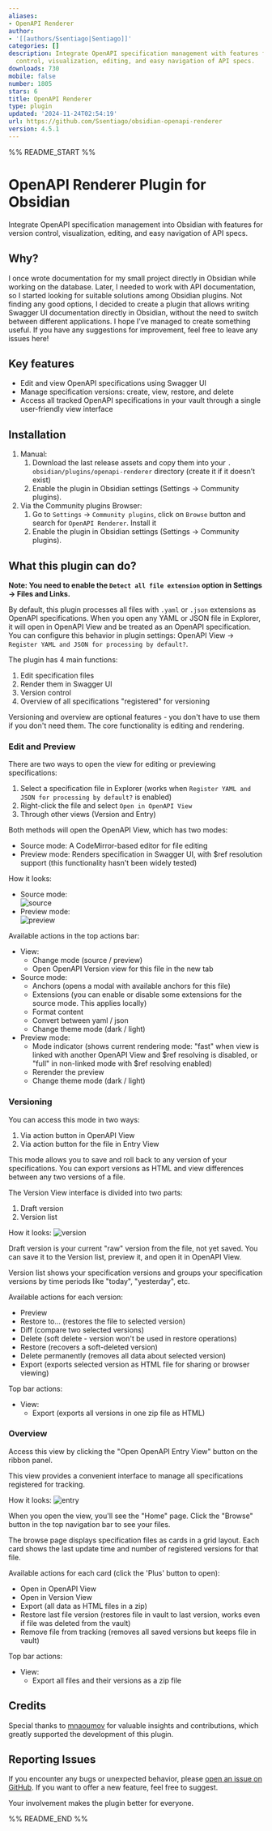```yaml
---
aliases:
- OpenAPI Renderer
author:
- '[[authors/Ssentiago|Sentiago]]'
categories: []
description: Integrate OpenAPI specification management with features for version
  control, visualization, editing, and easy navigation of API specs.
downloads: 730
mobile: false
number: 1805
stars: 6
title: OpenAPI Renderer
type: plugin
updated: '2024-11-24T02:54:19'
url: https://github.com/Ssentiago/obsidian-openapi-renderer
version: 4.5.1
---
```


%% README_START %%

# OpenAPI Renderer Plugin for Obsidian

Integrate OpenAPI specification management into Obsidian with features for version control,
visualization, editing, and easy navigation of API specs.

## Why? 
I once wrote documentation for my small project directly in Obsidian while working on the 
database. Later, I needed to work with API documentation, so I started looking for suitable 
solutions among Obsidian plugins. Not finding any good options, I decided to create a plugin 
that allows writing Swagger UI documentation directly in Obsidian, without the need to switch 
between different applications. I hope I’ve managed to create something useful. If you have any 
suggestions for improvement, feel free to leave any issues here!


## Key features

- Edit and view OpenAPI specifications using Swagger UI
- Manage specification versions: create, view, restore, and delete
- Access all tracked OpenAPI specifications in your vault through a single user-friendly view 
  interface

## Installation

1. Manual:
    1. Download the last release assets and copy them into your `.
    obsidian/plugins/openapi-renderer` 
       directory
       (create it if it doesn’t exist)
    2. Enable the plugin in Obsidian settings (Settings → Community plugins).
2. Via the Community plugins Browser:
    1. Go to `Settings` -> `Community plugins`, click on `Browse` button and search for 
       `OpenAPI Renderer`. Install it
    2. Enable the plugin in Obsidian settings (Settings → Community plugins).

## What this plugin can do?

**Note: You need to enable the `Detect all file extension` option in Settings -> Files and Links.**

By default, this plugin processes all files with `.yaml` or `.json` extensions as OpenAPI specifications. When you open any YAML or JSON file in Explorer, it will open in OpenAPI View and be treated as an OpenAPI specification. You can configure this behavior in plugin settings: OpenAPI View -> `Register YAML and JSON for processing by default?`.

The plugin has 4 main functions:
1. Edit specification files
2. Render them in Swagger UI
3. Version control
4. Overview of all specifications "registered" for versioning

Versioning and overview are optional features - you don't have to use them if you don't need them. The core functionality is editing and rendering.

### Edit and Preview

There are two ways to open the view for editing or previewing specifications:
1. Select a specification file in Explorer (works when `Register YAML and JSON for processing by default?` is enabled)
2. Right-click the file and select `Open in OpenAPI View`
3. Through other views (Version and Entry)

Both methods will open the OpenAPI View, which has two modes:
- Source mode: A CodeMirror-based editor for file editing
- Preview mode: Renders specification in Swagger UI, with $ref resolution support (this functionality hasn't been widely tested)

How it looks:

- Source mode:  
  ![source](https://github.com/user-attachments/assets/d6e74610-6df6-49f6-8f4c-e28df1f92329)
- Preview mode:  
  ![preview](https://github.com/user-attachments/assets/526a9347-353c-4e6f-b004-eb9455f0da70)

Available actions in the top actions bar:

- View:
    - Change mode (source / preview)
    - Open OpenAPI Version view for this file in the new tab
- Source mode:
    - Anchors (opens a modal with available anchors for this file)
    - Extensions (you can enable or disable some extensions for the source mode. This applies locally)
    - Format content
    - Convert between yaml / json
    - Change theme mode (dark / light)
- Preview mode:
    - Mode indicator (shows current rendering mode: "fast" when view is linked with another 
      OpenAPI View and \$ref resolving is disabled, or "full" in non-linked mode with \$ref 
      resolving enabled)
    - Rerender the preview
    - Change theme mode (dark / light)

### Versioning

You can access this mode in two ways:
1. Via action button in OpenAPI View
2. Via action button for the file in Entry View

This mode allows you to save and roll back to any version of your specifications. You can export versions as HTML and view differences between any two versions of a file.

The Version View interface is divided into two parts:
1. Draft version
2. Version list

How it looks:
![version](https://github.com/user-attachments/assets/523016f1-243d-4119-9f84-b3960c467c66)

Draft version is your current "raw" version from the file, not yet saved. You can save it to the Version list, preview it, and open it in OpenAPI View.

Version list shows your specification versions and groups your specification versions by time 
periods like "today", "yesterday", etc. 

Available actions for each version:
- Preview
- Restore to... (restores the file to selected version)
- Diff (compare two selected versions)
- Delete (soft delete - version won't be used in restore operations)
- Restore (recovers a soft-deleted version)
- Delete permanently (removes all data about selected version)
- Export (exports selected version as HTML file for sharing or browser viewing)

Top bar actions:
- View:
    - Export (exports all versions in one zip file as HTML)

### Overview

Access this view by clicking the "Open OpenAPI Entry View" button on the ribbon panel.

This view provides a convenient interface to manage all specifications registered for tracking.

How it looks:
![entry](https://github.com/user-attachments/assets/64db46f5-b631-422e-a53b-597de37fb1e0)


When you open the view, you'll see the "Home" page. Click the "Browse" button in the top navigation bar to see your files.


The browse page displays specification files as cards in a grid layout. Each card shows the last update time and number of registered versions for that file.

Available actions for each card (click the 'Plus' button to open):
- Open in OpenAPI View
- Open in Version View
- Export (all data as HTML files in a zip)
- Restore last file version (restores file in vault to last version, works even if file was 
  deleted from the vault)
- Remove file from tracking (removes all saved versions but keeps file in vault)

Top bar actions:
- View:
    - Export all files and their versions as a zip file

## Credits

Special thanks to [mnaoumov](https://github.com/mnaoumov/) for valuable insights and contributions, which greatly supported the development of this plugin.

## Reporting Issues

If you encounter any bugs or unexpected behavior, please [open an issue on GitHub](https://github.com/ssentiago/openapi-renderer/issues). If you want to offer a new feature, feel free to suggest.

Your involvement makes the plugin better for everyone.



%% README_END %%